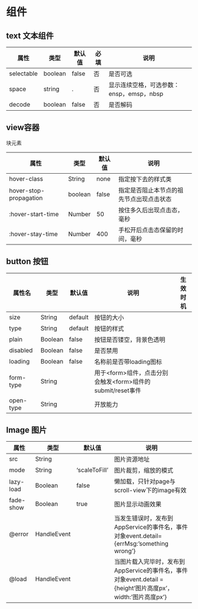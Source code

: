 # 组件

## text 文本组件

| 属性       | 类型    | 默认值 | 必填 | 说明                                     |
| ---------- | ------- | ------ | ---- | ---------------------------------------- |
| selectable | boolean | false  | 否   | 是否可选                                 |
| space      | string  | .      | 否   | 显示连续空格，可选参数：ensp，emsp，nbsp |
| decode     | boolean | false  | 否   | 是否解码                                 |

## view容器

块元素

| 属性                   | 类型    | 默认值 | 说明                                     |
| ---------------------- | ------- | ------ | ---------------------------------------- |
| hover-class            | String  | none   | 指定按下去的样式类                       |
| hover-stop-propagation | boolean | false  | 指定是否阻止本节点的祖先节点出现点击状态 |
| :hover-start-time      | Number  | 50     | 按住多久后出现点击态，毫秒               |
| :hover-stay-time       | Number  | 400    | 手松开后点击态保留的时间，毫秒           |

## button 按钮

| 属性名    | 类型    | 默认值  | 说明                                                         | 生效时机 |
| --------- | ------- | ------- | ------------------------------------------------------------ | -------- |
| size      | String  | default | 按钮的大小                                                   |          |
| type      | String  | default | 按钮的样式                                                   |          |
| plain     | Boolean | false   | 按钮是否镂空，背景色透明                                     |          |
| disabled  | Boolean | false   | 是否禁用                                                     |          |
| loading   | Boolean | false   | 名称前是否带loading图标                                      |          |
| form-type | String  |         | 用于\<form\>组件，点击分别会触发\<form\>组件的submit/reset事件 |          |
| open-type | String  |         | 开放能力                                                     |          |

## Image 图片

| 属性      | 类型        | 默认值        | 说明                                                         |
| --------- | ----------- | ------------- | ------------------------------------------------------------ |
| src       | String      |               | 图片资源地址                                                 |
| mode      | String      | ‘scaleToFill’ | 图片裁剪，缩放的模式                                         |
| lazy-load | Boolean     | false         | 懒加载，只针对page与scroll-view下的image有效                 |
| fade-show | Boolean     | true          | 图片显示动画效果                                             |
| @error    | HandleEvent |               | 当发生错误时，发布到AppService的事件名，事件对象event.detail={errMsg:’something wrong’} |
| @load     | HandleEvent |               | 当图片载入完毕时，发布到AppService的事件名，事件对象event.detail = {height’图片高度px’，width:’图片高度px’} |

